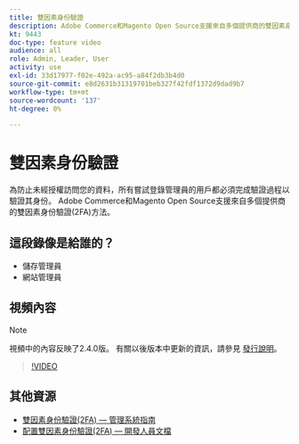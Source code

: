 ```yaml
---
title: 雙因素身份驗證
description: Adobe Commerce和Magento Open Source支援來自多個提供商的雙因素身份驗證(2FA)方法。 瞭解二元身份驗證功能如何幫助保護您商店的管理員。
kt: 9443
doc-type: feature video
audience: all
role: Admin, Leader, User
activity: use
exl-id: 33d17977-f02e-492a-ac95-a84f2db3b4d0
source-git-commit: e8d2631b31319701beb327f42fdf1372d9dad9b7
workflow-type: tm+mt
source-wordcount: '137'
ht-degree: 0%

---
```


# 雙因素身份驗證

為防止未經授權訪問您的資料，所有嘗試登錄管理員的用戶都必須完成驗證過程以驗證其身份。 Adobe Commerce和Magento Open Source支援來自多個提供商的雙因素身份驗證(2FA)方法。

## 這段錄像是給誰的？

- 儲存管理員
- 網站管理員

## 視頻內容

>[!NOTE]
>
>視頻中的內容反映了2.4.0版。 有關以後版本中更新的資訊，請參見 [發行說明](https://experienceleague.adobe.com/docs/commerce-operations/release/notes/overview.html)。

>[!VIDEO](https://video.tv.adobe.com/v/339104?quality=12&learn=on)

## 其他資源

- [雙因素身份驗證(2FA) — 管理系統指南](https://experienceleague.adobe.com/docs/commerce-admin/systems/security/2fa/security-two-factor-authentication.html)
- [配置雙因素身份驗證(2FA) — 開發人員文檔](https://developer.adobe.com/commerce/testing/functional-testing-framework/two-factor-authentication/)
